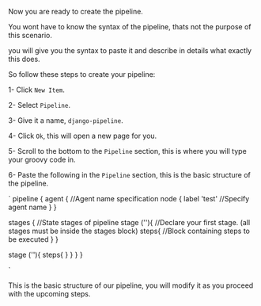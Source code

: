 Now you are ready to create the pipeline.

You wont have to know the syntax of the pipeline, thats not the purpose of this scenario.

you will give you the syntax to paste it and describe in details what exactly this does.

So follow these steps to create your pipeline:

1- Click `New Item`.

2- Select `Pipeline`.

3- Give it a name, `django-pipeline`.

4- Click `Ok`, this will open a new page for you.

5- Scroll to the bottom to the `Pipeline` section, this is where you will type your groovy code in.

6- Paste the following in the `Pipeline` section, this is the basic structure of the pipeline.

`
pipeline {
 agent {                       //Agent name specification
   node {
     label 'test'              //Specify agent name
   }
 }

 stages {                    //State stages of pipeline
   stage (''){             //Declare your first stage. (all stages must be inside the stages block)
     steps{              //Block containing steps to be executed
     }
   }

   stage (''){
     steps{
     }
   }
 }
}

`


This is the basic structure of our pipeline, you will modify it as you proceed with the upcoming steps.

